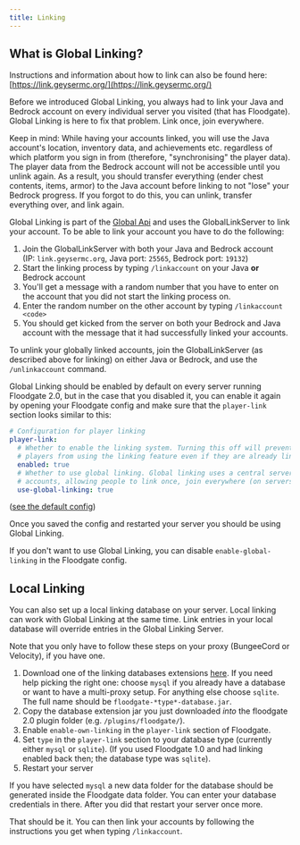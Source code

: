 ```yaml
---
title: Linking
---
```


## What is Global Linking?
Instructions and information about how to link can also be found here: [https://link.geysermc.org/](https://link.geysermc.org/)

Before we introduced Global Linking, you always had to link your Java and Bedrock account on every individual server you visited (that has Floodgate). Global Linking is here to fix that problem. Link once, join everywhere.<br>

Keep in mind: While having your accounts linked, you will use the Java account's location, inventory data, and achievements etc. regardless of which platform you sign in from (therefore, "synchronising" the player data). The player data from the Bedrock account will not be accessible until you unlink again. As a result, you should transfer everything (ender chest contents, items, armor) to the Java account before linking to not "lose" your Bedrock progress. If you forgot to do this, you can unlink, transfer everything over, and link again.

Global Linking is part of the [Global Api](https://wiki.geysermc.org/geyser/global-api/) and uses the GlobalLinkServer to link your account. To be able to link your account you have to do the following:
1. Join the GlobalLinkServer with both your Java and Bedrock account  
   (IP: `link.geysermc.org`, Java port: `25565`, Bedrock port: `19132`)
2. Start the linking process by typing `/linkaccount` on your Java **or** Bedrock account
3. You'll get a message with a random number that you have to enter on the account that you did not start the linking process on.
4. Enter the random number on the other account by typing `/linkaccount <code>`
5. You should get kicked from the server on both your Bedrock and Java account with the message that it had successfully linked your accounts.

To unlink your globally linked accounts, join the GlobalLinkServer (as described above for linking) on either Java or Bedrock, and use the `/unlinkaccount` command. 

Global Linking should be enabled by default on every server running Floodgate 2.0, but in the case that you disabled it, you can enable it again by opening your Floodgate config and make sure that the `player-link` section looks similar to this:
```yml
# Configuration for player linking
player-link:
  # Whether to enable the linking system. Turning this off will prevent
  # players from using the linking feature even if they are already linked.
  enabled: true
  # Whether to use global linking. Global linking uses a central server to request link
  # accounts, allowing people to link once, join everywhere (on servers with global linking).
  use-global-linking: true
```
([see the default config](https://github.com/GeyserMC/Floodgate/blob/master/core/src/main/resources/config.yml))

Once you saved the config and restarted your server you should be using Global Linking.

If you don't want to use Global Linking, you can disable `enable-global-linking` in the Floodgate config.

## Local Linking
You can also set up a local linking database on your server. Local linking can work with Global Linking at the same time. Link entries in your local database will override entries in the Global Linking Server.

Note that you only have to follow these steps on your proxy (BungeeCord or Velocity), if you have one.

1. Download one of the linking databases extensions [here](https://ci.opencollab.dev/job/GeyserMC/job/Floodgate/job/master/).
   If you need help picking the right one: choose `mysql` if you already have a database or want to have a multi-proxy setup. For anything else choose `sqlite`. The full name should be `floodgate-*type*-database.jar`.
2. Copy the database extension jar you just downloaded *into* the floodgate 2.0 plugin folder (e.g. `/plugins/floodgate/`).
3. Enable `enable-own-linking` in the `player-link` section of Floodgate.
4. Set `type` in the `player-link` section to your database type (currently either `mysql` or `sqlite`). (If you used Floodgate 1.0 and had linking enabled back then; the database type was `sqlite`).
5. Restart your server

If you have selected `mysql` a new data folder for the database should be generated inside the Floodgate data folder. You can enter your database credentials in there. After you did that restart your server once more.

That should be it. You can then link your accounts by following the instructions you get when typing `/linkaccount`.
